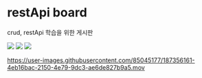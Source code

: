 # restApi board
crud, restApi 학습을 위한 게시판

 <img src="https://img.shields.io/badge/spring-6DB33F?style=for-the-badge&logo=spring&logoColor=white">  <img src="https://img.shields.io/badge/jpa-6DB33F?style=for-the-badge&logo=jpa&logoColor=white"> <img src="https://img.shields.io/badge/react-61DAFB?style=for-the-badge&logo=react&logoColor=black">

https://user-images.githubusercontent.com/85045177/187356161-4eb16bac-2150-4e79-9dc3-ae6de827b9a5.mov








